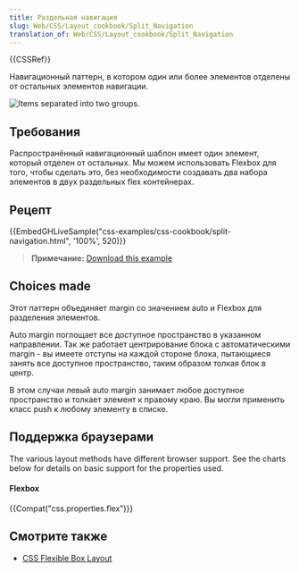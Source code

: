 ```yaml
---
title: Раздельная навигация
slug: Web/CSS/Layout_cookbook/Split_Navigation
translation_of: Web/CSS/Layout_cookbook/Split_Navigation
---
```

{{CSSRef}}

Навигационный паттерн, в котором один или более элементов отделены от остальных элементов навигации.

![Items separated into two groups.](split-navigation.png)

## Требования

Распространённый навигационный шаблон имеет один элемент, который отделен от остальных. Мы можем использовать Flexbox для того, чтобы сделать это, без необходимости создавать два набора элементов в двух раздельных flex контейнерах.

## Рецепт

{{EmbedGHLiveSample("css-examples/css-cookbook/split-navigation.html", '100%', 520)}}

> **Примечание:** [Download this example](https://github.com/mdn/css-examples/blob/master/css-cookbook/split-navigation--download.html)

## Choices made

Этот паттерн объединяет margin со значением auto и Flexbox для разделения элементов.

Auto margin поглощает все доступное пространство в указанном направлении. Так же работает центрирование блока с автоматическими margin - вы имеете отступы на каждой стороне блока, пытающиеся занять все доступное пространство, таким образом толкая блок в центр.

В этом случаи левый auto margin занимает любое доступное пространство и толкает элемент к правому краю. Вы могли применить класс push к любому элементу в списке.

## Поддержка браузерами

The various layout methods have different browser support. See the charts below for details on basic support for the properties used.

#### Flexbox

{{Compat("css.properties.flex")}}

## Смотрите также

- [CSS Flexible Box Layout](/ru/docs/Web/CSS/CSS_Flexible_Box_Layout)
